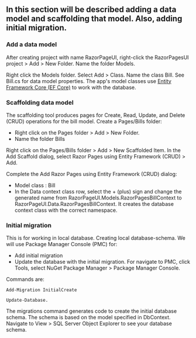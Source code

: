 ## In this section will be described adding a data model and scaffolding that model. Also, adding initial migration. 
### Add a data model
After creating project with name RazorPageUI, right-click the RazorPagesUI project > Add > New Folder. Name the folder Models.

Right click the Models folder. Select Add > Class. Name the class Bill.
See Bill.cs for data model properties. The app's model classes use [Entity Framework Core (EF Core)](https://docs.microsoft.com/en-us/ef/core/) to work with the database. 

### Scaffolding data model 
The scaffolding tool produces pages for Create, Read, Update, and Delete (CRUD) operations for the bill model.
Create a Pages/Bills folder: 
* Right click on the Pages folder > Add > New Folder.
* Name the folder Bills

Right click on the Pages/Bills folder > Add > New Scaffolded Item. In the Add Scaffold dialog, select Razor Pages using Entity Framework (CRUD) > Add.

Complete the Add Razor Pages using Entity Framework (CRUD) dialog:

* Model class : Bill 
* In the Data context class row, select the + (plus) sign and change the generated name from RazorPageUI.Models.RazorPagesBillContext to RazorPageUI.Data.RazorPagesBillContext. It creates the database context class with the correct namespace.

### Initial migration 
This is for working in local database. Creating local database-schema. We will use Package Manager Console (PMC) for: 
* Add initial migration
* Update the database with the initial migration.
For navigate to PMC, click Tools, select NuGet Package Manager > Package Manager Console.

Commands are:

`Add-Migration InitialCreate`

`Update-Database.`

The migrations command generates code to create the initial database schema. The schema is based on the model specified in DbContext. Navigate to View > SQL Server Object Explorer to see your database schema.

